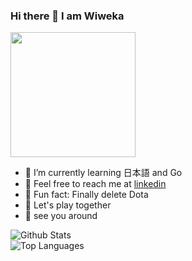 ### Hi there 👋 I am Wiweka

<img src=https://user-images.githubusercontent.com/70740913/210069769-0251d1fd-392e-4a3f-8b25-b4dc1d42b474.gif width="200"/>

- 🌱 I’m currently learning 日本語 and Go
- 💬 Feel free to reach me at [linkedin](https://www.linkedin.com/in/wiwekays/) 
- 💖 Fun fact: Finally delete Dota
- 🎲 Let's play together 
- 👋 see you around 

![Github Stats](https://github-readme-stats.vercel.app/api?username=wiweka24&theme=dark&show_icons=true&hide=stars,issues&count_private=true)
<br/>
![Top Languages](https://github-readme-stats.vercel.app/api/top-langs/?username=wiweka24&theme=dark&layout=compact&show_icons=true)
